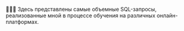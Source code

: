  👩🏻‍💻 Здесь представлены самые объемные SQL-запросы, реализованные мной в процессе обучения на различных онлайн-платформах.
